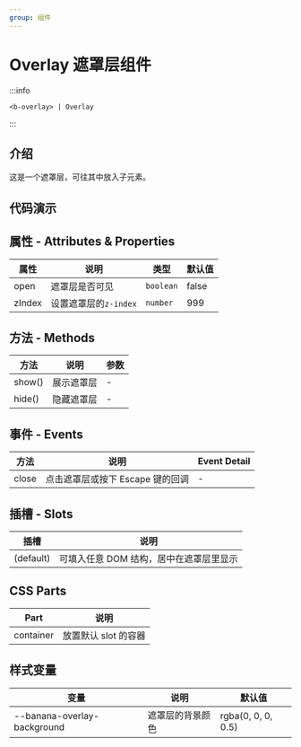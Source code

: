 ```yaml
---
group: 组件
---
```


# Overlay 遮罩层组件

:::info

```
<b-overlay> | Overlay
```

:::

## 介绍

这是一个遮罩层，可往其中放入子元素。

## 代码演示

<code src="./demos/OverlayBaseUse.tsx"></code>
<code src="./demos/OverlayWithContent.tsx"></code>

## 属性 - Attributes & Properties

| 属性   | 说明                  | 类型      | 默认值 |
| ------ | --------------------- | --------- | ------ |
| open   | 遮罩层是否可见        | `boolean` | false  |
| zIndex | 设置遮罩层的`z-index` | `number`  | 999    |

## 方法 - Methods

| 方法   | 说明       | 参数 |
| ------ | ---------- | ---- |
| show() | 展示遮罩层 | -    |
| hide() | 隐藏遮罩层 | -    |

## 事件 - Events

| 方法  | 说明                             | Event Detail |
| ----- | -------------------------------- | ------------ |
| close | 点击遮罩层或按下 Escape 键的回调 | -            |

## 插槽 - Slots

| 插槽      | 说明                                    |
| --------- | --------------------------------------- |
| (default) | 可填入任意 DOM 结构，居中在遮罩层里显示 |

## CSS Parts

| Part      | 说明                 |
| --------- | -------------------- |
| container | 放置默认 slot 的容器 |

## 样式变量

| 变量                        | 说明             | 默认值             |
| --------------------------- | ---------------- | ------------------ |
| --banana-overlay-background | 遮罩层的背景颜色 | rgba(0, 0, 0, 0.5) |
